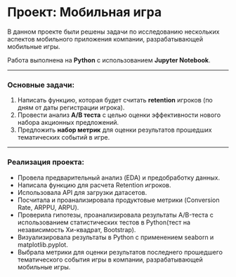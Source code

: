 # Проект: Мобильная игра
В данном проекте были решены задачи по исследованию нескольких аспектов мобильного приложения компании, разрабатывающей мобильные игры.

Работа выполнена на **Python** с использованием **Jupyter Notebook**.

<hr>

### Основные задачи:
1. Написать функцию, которая будет считать **retention** игроков (по дням от даты регистрации игрока).
2. Провести анализ **A/B теста** с целью оценки эффективности нового набора акционных предложений.
3. Предложить **набор метрик** для оценки результатов прошедших тематических событий в игре.

<hr>

### **Реализация проекта:**
* Провела предварительный анализ (EDA) и предобработку данных. 
* Написала функцию для расчета Retention игроков.
* Использовала API для загрузки датасетов.
* Посчитала и проанализировала продуктовые метрики (Conversion Rate, ARPPU, ARPU).
* Проверила гипотезы, проанализировала результаты А/B-теста с использованием статистических тестов в Python(тест на независимость Хи-квадрат, Bootstrap).
* Визуализировала результаты в Python с применением seaborn и matplotlib.pyplot.
* Выбрала метрики для оценки результатов последнего прошедшего тематического события игры в компании, разрабатывающей мобильные игры.
